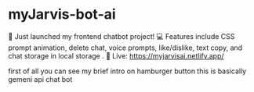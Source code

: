 # myJarvis-bot-ai
🚀 Just launched my frontend chatbot project! 💻 Features include CSS prompt animation, delete chat, voice prompts, like/dislike, text copy, and chat storage in local storage .        🔗 Live: https://myjarvisai.netlify.app/


first of all you can see my brief intro on hamburger button
this is basically gemeni api chat bot 


